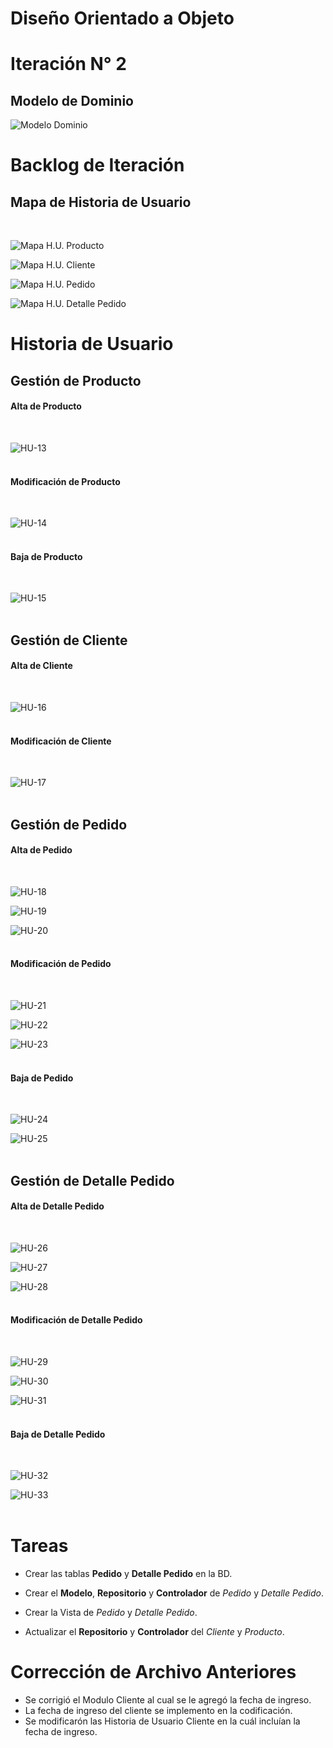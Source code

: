 # Diseño Orientado a Objeto

# Iteración N° 2

<h2>Modelo de Dominio</h2>

![Modelo Dominio](Documentos/IteracionII/ModeloDominio/ModeloDominio.png "Modelo de Dominio")
<br>

# Backlog de Iteración

<h2>Mapa de Historia de Usuario</h2>
<br>

![Mapa H.U. Producto](Documentos/IteracionII/HistoriaUsuario/MHU-Producto.png "Mapa Historia de Usuario del Producto")
<br>

![Mapa H.U. Cliente](Documentos/IteracionII/HistoriaUsuario/MHU-Cliente.png "Mapa Historia de Usuario del Cliente")
<br>

![Mapa H.U. Pedido](Documentos/IteracionII/HistoriaUsuario/MHU-Pedido.png "Mapa Historia de Usuario del Pedido")
<br>

![Mapa H.U. Detalle Pedido](Documentos/IteracionII/HistoriaUsuario/MHU-DetallePedido.png "Mapa Historia de Usuario del Detalle Pedido")
<br>

# Historia de Usuario
<h2>Gestión de Producto</h2>
<h4>Alta de Producto</h4>
<br>

![HU-13](Documentos/IteracionII/HistoriaUsuario/ConfirmarAltaProducto.png "Confirmar Alta de Producto")
<br><br>

<h4>Modificación de Producto</h4>
<br>

![HU-14](Documentos/IteracionII/HistoriaUsuario/ConfirmarModificacionProducto.png "Confirmar Modificación de Producto")
<br><br>

<h4>Baja de Producto</h4>
<br>

![HU-15](Documentos/IteracionII/HistoriaUsuario/ConfirmarBajaProducto.png "Confirmar Baja de Producto")
<br><br>

<h2>Gestión de Cliente</h2>
<h4>Alta de Cliente</h4>
<br>

![HU-16](Documentos/IteracionII/HistoriaUsuario/ConfirmarAltaCliente.png "Confirmar Alta de Cliente")
<br><br>

<h4>Modificación de Cliente</h4>
<br>

![HU-17](Documentos/IteracionII/HistoriaUsuario/ConfirmarModificacionCliente.png "Confirmar Modificación de Cliente")
<br><br>

<h2>Gestión de Pedido</h2>
<h4>Alta de Pedido</h4>
<br>

![HU-18](Documentos/IteracionII/HistoriaUsuario/CrearPedido.png "Crear Pedido")
<br>

![HU-19](Documentos/IteracionII/HistoriaUsuario/CargarDatosPedido.png "Cargar Datos Pedido")
<br>

![HU-20](Documentos/IteracionII/HistoriaUsuario/ConfirmarAltaPedido.png "Confirmar Alta Pedido")
<br><br>

<h4>Modificación de Pedido</h4>
<br>

![HU-21](Documentos/IteracionII/HistoriaUsuario/SeleccionarPedido.png "Seleccionar Pedido")
<br>

![HU-22](Documentos/IteracionII/HistoriaUsuario/ModificarDatosPedido.png "Modificar Datos Pedido")
<br>

![HU-23](Documentos/IteracionII/HistoriaUsuario/ConfirmarModificacionPedido.png "Confirmar Modificacion Pedido")
<br><br>

<h4>Baja de Pedido</h4>
<br>

![HU-24](Documentos/IteracionII/HistoriaUsuario/SolicitarBajaPedido.png "Solicitar Baja Pedido")
<br>

![HU-25](Documentos/IteracionII/HistoriaUsuario/ConfirmarBajaPedido.png "Confirmar Baja Pedido")
<br><br>

<h2>Gestión de Detalle Pedido</h2>
<h4>Alta de Detalle Pedido</h4>
<br>

![HU-26](Documentos/IteracionII/HistoriaUsuario/CrearDetallePedido.png "Crear Detalle Pedido")
<br>

![HU-27](Documentos/IteracionII/HistoriaUsuario/CargarDatosDetallePedido.png "Cargar Datos Pedido")
<br>

![HU-28](Documentos/IteracionII/HistoriaUsuario/ConfirmarAltaDetallePedido.png "Confirmar Alta Pedido")
<br><br>

<h4>Modificación de Detalle Pedido</h4>
<br>

![HU-29](Documentos/IteracionII/HistoriaUsuario/SeleModDetallePedido.png "Seleccionar Modificación de Detalle Pedido")
<br>

![HU-30](Documentos/IteracionII/HistoriaUsuario/ModificarDetallePedido.png "Modificar Datos de Detalle de Pedido")
<br>

![HU-31](Documentos/IteracionII/HistoriaUsuario/ConfirmarModificacionDetallePedido.png "Confirmar Modificación de Detalle Pedido")
<br><br>

<h4>Baja de Detalle Pedido</h4>
<br>

![HU-32](Documentos/IteracionII/HistoriaUsuario/BajaDetallePedido.png "Baja de un Detalle de Pedido")
<br>

![HU-33](Documentos/IteracionII/HistoriaUsuario/ConfirmarBajaDetallePedido.png "Confirmar Baja de un Detalle Pedido")
<br><br>

# Tareas

* Crear las tablas **Pedido** y **Detalle Pedido** en la BD.

* Crear el **Modelo**, **Repositorio** y **Controlador** de *Pedido* y *Detalle Pedido*.

* Crear la Vista de *Pedido* y *Detalle Pedido*.

* Actualizar el **Repositorio** y **Controlador** del *Cliente* y *Producto*.

# Corrección de Archivo Anteriores

* Se corrigió el Modulo Cliente al cual se le agregó la fecha de ingreso.
* La fecha de ingreso del cliente se implemento en la codificación.
* Se modificarón las Historia de Usuario Cliente en la cuál incluían la fecha de ingreso.

